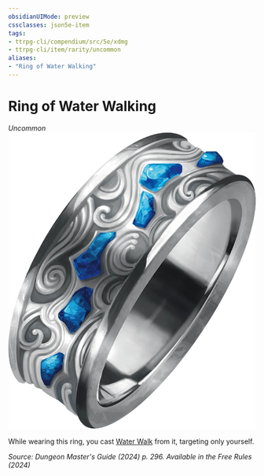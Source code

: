 ```yaml
---
obsidianUIMode: preview
cssclasses: json5e-item
tags:
- ttrpg-cli/compendium/src/5e/xdmg
- ttrpg-cli/item/rarity/uncommon
aliases: 
- "Ring of Water Walking"
---
```

# Ring of Water Walking
*Uncommon*  
![](Misc%20Files/CLI/compendium/items/img/ring-of-water-walking.webp#right)


While wearing this ring, you cast [Water Walk](Misc%20Files/CLI/compendium/spells/water-walk-xphb.md) from it, targeting only yourself.

*Source: Dungeon Master's Guide (2024) p. 296. Available in the Free Rules (2024)*